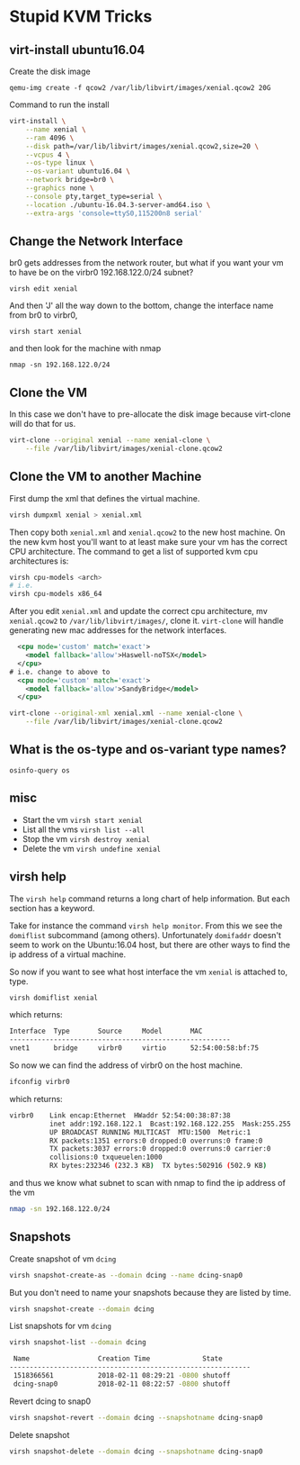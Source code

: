 # Stupid KVM Tricks

## virt-install ubuntu16.04

Create the disk image

`qemu-img create -f qcow2 /var/lib/libvirt/images/xenial.qcow2 20G`

Command to run the install

```bash
virt-install \
    --name xenial \
    --ram 4096 \
    --disk path=/var/lib/libvirt/images/xenial.qcow2,size=20 \
    --vcpus 4 \
    --os-type linux \
    --os-variant ubuntu16.04 \
    --network bridge=br0 \
    --graphics none \
    --console pty,target_type=serial \
    --location ./ubuntu-16.04.3-server-amd64.iso \
    --extra-args 'console=ttyS0,115200n8 serial'
```

## Change the Network Interface
br0 gets addresses from the network router, but what if you want
your vm to have be on the virbr0 192.168.122.0/24 subnet?

`virsh edit xenial`

And then 'J' all the way down to the bottom, change the interface name from br0 to
virbr0, 

`virsh start xenial`

and then look for the machine with nmap

`nmap -sn 192.168.122.0/24`

## Clone the VM

In this case we don't have to pre-allocate the disk image because virt-clone will do that
for us.

```bash
virt-clone --original xenial --name xenial-clone \
    --file /var/lib/libvirt/images/xenial-clone.qcow2
```

## Clone the VM to another Machine

First dump the xml that defines the virtual machine.

```bash
virsh dumpxml xenial > xenial.xml
```

Then copy both `xenial.xml` and `xenial.qcow2` to the new host machine. On the new kvm
host you'll want to at least make sure your vm has the correct CPU architecture.
The command to get a list of supported kvm cpu architectures is:

```bash
virsh cpu-models <arch>
# i.e.
virsh cpu-models x86_64
```

After you edit `xenial.xml` and update the correct cpu architecture, mv `xenial.qcow2`
to `/var/lib/libvirt/images/`, clone it. `virt-clone` will handle generating new
mac addresses for the network interfaces.

```xml
  <cpu mode='custom' match='exact'>
    <model fallback='allow'>Haswell-noTSX</model>
  </cpu>
# i.e. change to above to
  <cpu mode='custom' match='exact'>
    <model fallback='allow'>SandyBridge</model>
  </cpu>

```


```bash
virt-clone --original-xml xenial.xml --name xenial-clone \
    --file /var/lib/libvirt/images/xenial-clone.qcow2
```

## What is the os-type and os-variant type names?

`osinfo-query os`

## misc

* Start the vm `virsh start xenial`  
* List all the vms `virsh list --all`  
* Stop the vm `virsh destroy xenial`   
* Delete the vm `virsh undefine xenial`  

## virsh help

The `virsh help` command returns a long chart of help information. But each section has
a keyword.

Take for instance the command `virsh help monitor`. From this we
see the `domiflist` subcommand (among others). Unfortunately `domifaddr` doesn't seem to
work on the Ubuntu:16.04 host, but there are other ways to find the ip address of
a virtual machine.

So now if you want to see what host interface the vm `xenial` is attached to,
type. 

```bash
virsh domiflist xenial
```

which returns:
```bash
Interface  Type       Source     Model       MAC
-------------------------------------------------------
vnet1      bridge     virbr0     virtio      52:54:00:58:bf:75
```

So now we can find the address of virbr0 on the host machine.

```bash
ifconfig virbr0
```
which returns:

```bash
virbr0    Link encap:Ethernet  HWaddr 52:54:00:38:87:38  
          inet addr:192.168.122.1  Bcast:192.168.122.255  Mask:255.255.255.0
          UP BROADCAST RUNNING MULTICAST  MTU:1500  Metric:1
          RX packets:1351 errors:0 dropped:0 overruns:0 frame:0
          TX packets:3037 errors:0 dropped:0 overruns:0 carrier:0
          collisions:0 txqueuelen:1000 
          RX bytes:232346 (232.3 KB)  TX bytes:502916 (502.9 KB)
```

and thus we know what subnet to scan with nmap to find the ip address of the vm

```bash
nmap -sn 192.168.122.0/24
```

## Snapshots

Create snapshot of vm `dcing`

```bash
virsh snapshot-create-as --domain dcing --name dcing-snap0
```
But you don't need to name your snapshots because they are listed by time.

```bash
virsh snapshot-create --domain dcing
```
List snapshots for vm `dcing`

```bash
virsh snapshot-list --domain dcing

 Name                 Creation Time             State
------------------------------------------------------------
 1518366561           2018-02-11 08:29:21 -0800 shutoff
 dcing-snap0          2018-02-11 08:22:57 -0800 shutoff
```
Revert dcing to snap0

```bash
virsh snapshot-revert --domain dcing --snapshotname dcing-snap0
```
Delete snapshot

```bash
virsh snapshot-delete --domain dcing --snapshotname dcing-snap0
```
